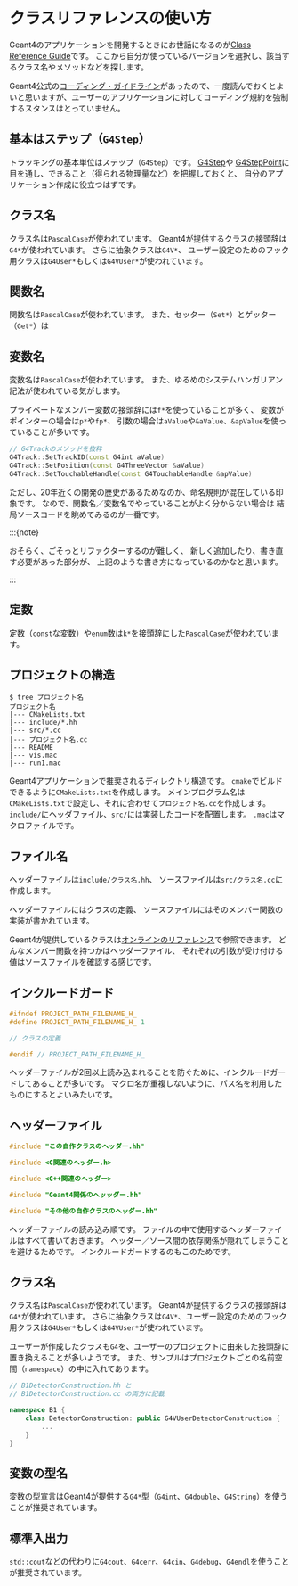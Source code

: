 # クラスリファレンスの使い方

Geant4のアプリケーションを開発するときにお世話になるのが[Class Reference Guide](https://geant4.kek.jp/Reference/)です。
ここから自分が使っているバージョンを選択し、該当するクラス名やメソッドなどを探します。

Geant4公式の[コーディング・ガイドライン](https://geant4-internal.web.cern.ch/collaboration/coding_guidelines)があったので、一度読んでおくとよいと思いますが、ユーザーのアプリケーションに対してコーディング規約を強制するスタンスはとっていません。

## 基本はステップ（``G4Step``）

トラッキングの基本単位はステップ（``G4Step``）です。
[G4Step](https://geant4.kek.jp/Reference/11.2.0/classG4Step.html)や
[G4StepPoint](https://geant4.kek.jp/Reference/11.2.0/classG4StepPoint.html)に
目を通し、できること（得られる物理量など）を把握しておくと、
自分のアプリケーション作成に役立つはずです。

## クラス名

クラス名は``PascalCase``が使われています。
Geant4が提供するクラスの接頭辞は``G4*``が使われています。
さらに抽象クラスは``G4V*``、
ユーザー設定のためのフック用クラスは``G4User*``もしくは``G4VUser*``が使われています。

## 関数名

関数名は``PascalCase``が使われています。
また、セッター（``Set*``）とゲッター（``Get*``）は

## 変数名

変数名は``PascalCase``が使われています。
また、ゆるめのシステムハンガリアン記法が使われている気がします。

プライベートなメンバー変数の接頭辞には``f*``を使っていることが多く、
変数がポインターの場合は``p*``や``fp*``、
引数の場合は``aValue``や``&aValue``、``&apValue``を使っていることが多いです。

```cpp
// G4Trackのメソッドを抜粋
G4Track::SetTrackID(const G4int aValue)
G4Track::SetPosition(const G4ThreeVector &aValue)
G4Track::SetTouchableHandle(const G4TouchableHandle &apValue)
```

ただし、20年近くの開発の歴史があるためなのか、命名規則が混在している印象です。
なので、関数名／変数名でやっていることがよく分からない場合は
結局ソースコードを眺めてみるのが一番です。

:::{note}

おそらく、ごそっとリファクターするのが難しく、
新しく追加したり、書き直す必要があった部分が、
上記のような書き方になっているのかなと思います。

:::

## 定数

定数（``const``な変数）や``enum``数は``k*``を接頭辞にした``PascalCase``が使われています。



## プロジェクトの構造

```console
$ tree プロジェクト名
プロジェクト名
|--- CMakeLists.txt
|--- include/*.hh
|--- src/*.cc
|--- プロジェクト名.cc
|--- README
|--- vis.mac
|--- run1.mac
```

Geant4アプリケーションで推奨されるディレクトリ構造です。
``cmake``でビルドできるように``CMakeLists.txt``を作成します。
メインプログラム名は``CMakeLists.txt``で設定し、それに合わせて``プロジェクト名.cc``を作成します。
``include/``にヘッダファイル、``src/``には実装したコードを配置します。
``.mac``はマクロファイルです。

## ファイル名

ヘッダーファイルは``include/クラス名.hh``、
ソースファイルは``src/クラス名.cc``に作成します。

ヘッダーファイルにはクラスの定義、
ソースファイルにはそのメンバー関数の実装が書かれています。

Geant4が提供しているクラスは[オンラインのリファレンス](https://geant4.kek.jp/Reference/)で参照できます。
どんなメンバー関数を持つかはヘッダーファイル、
それぞれの引数が受け付ける値はソースファイルを確認する感じです。

## インクルードガード

```cpp
#ifndef PROJECT_PATH_FILENAME_H_
#define PROJECT_PATH_FILENAME_H_ 1

// クラスの定義

#endif // PROJECT_PATH_FILENAME_H_
```

ヘッダーファイルが2回以上読み込まれることを防ぐために、インクルードガードしてあることが多いです。
マクロ名が重複しないように、パス名を利用したものにするとよいみたいです。

## ヘッダーファイル

```cpp
#include "この自作クラスのヘッダー.hh"

#include <C関連のヘッダー.h>

#include <C++関連のヘッダー>

#include "Geant4関係のヘッッダー.hh"

#include "その他の自作クラスのヘッダー.hh"
```

ヘッダーファイルの読み込み順です。
ファイルの中で使用するヘッダーファイルはすべて書いておきます。
ヘッダー／ソース間の依存関係が隠れてしまうことを避けるためです。
インクルードガードするのもこのためです。

## クラス名

クラス名は``PascalCase``が使われています。
Geant4が提供するクラスの接頭辞は``G4*``が使われています。
さらに抽象クラスは``G4V*``、ユーザー設定のためのフック用クラスは``G4User*``もしくは``G4VUser*``が使われています。

ユーザーが作成したクラスも``G4``を、ユーザーのプロジェクトに由来した接頭辞に置き換えることが多いようです。
また、サンプルはプロジェクトごとの名前空間（``namespace``）の中に入れてあります。

```cpp
// B1DetectorConstruction.hh と
// B1DetectorConstruction.cc の両方に記載

namespace B1 {
    class DetectorConstruction: public G4VUserDetectorConstruction {
        ...
    }
}
```





## 変数の型名

変数の型宣言はGeant4が提供する``G4*``型（``G4int``、``G4double``、``G4String``）を使うことが推奨されています。

## 標準入出力

``std::cout``などの代わりに``G4cout``、``G4cerr``、``G4cin``、``G4debug``、``G4endl``を使うことが推奨されています。

